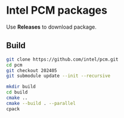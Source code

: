 # Intel PCM packages

Use **Releases** to download package.

## Build

```bash
git clone https://github.com/intel/pcm.git
cd pcm
git checkout 202405
git submodule update --init --recursive

mkdir build
cd build
cmake ..
cmake --build . --parallel
cpack
```